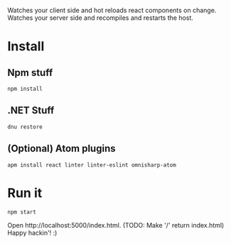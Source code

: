 Watches your client side and hot reloads react components on change.
Watches your server side and recompiles and restarts the host.

# Install
## Npm stuff
```
npm install
```

## .NET Stuff
```
dnu restore
```

## (Optional) Atom plugins
```
apm install react linter linter-eslint omnisharp-atom
```

# Run it
```
npm start
```

Open http://localhost:5000/index.html. (TODO: Make '/' return index.html)
Happy hackin'! :)

